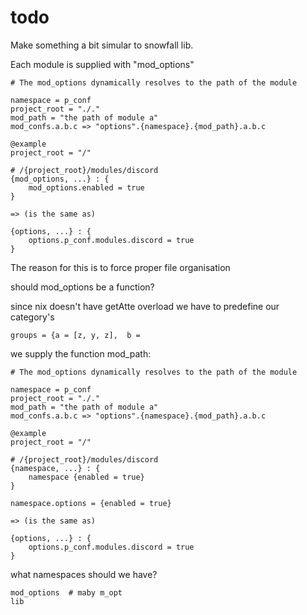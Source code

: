# todo
Make something a bit simular to snowfall lib.
    
Each module is supplied with "mod_options"
    
    # The mod_options dynamically resolves to the path of the module

    namespace = p_conf
    project_root = "./."
    mod_path = "the path of module a"  
    mod_confs.a.b.c => "options".{namespace}.{mod_path}.a.b.c
    
    @example
    project_root = "/"

    # /{project_root}/modules/discord
    {mod_options, ...} : {
        mod_options.enabled = true
    }

    => (is the same as)

    {options, ...} : {
        options.p_conf.modules.discord = true
    }

The reason for this is to force proper file organisation


should mod_options be a function?


since nix doesn't have getAtte overload we have to predefine our category's


    groups = {a = [z, y, z],  b = 


we supply the function mod_path: 
    
    # The mod_options dynamically resolves to the path of the module

    namespace = p_conf
    project_root = "./."
    mod_path = "the path of module a"  
    mod_confs.a.b.c => "options".{namespace}.{mod_path}.a.b.c
    
    @example
    project_root = "/"

    # /{project_root}/modules/discord
    {namespace, ...} : {
        namespace {enabled = true}
    }

    namespace.options = {enabled = true}

    => (is the same as)

    {options, ...} : {
        options.p_conf.modules.discord = true
    }

what namespaces should we have?
    
    
    mod_options  # maby m_opt
    lib


    